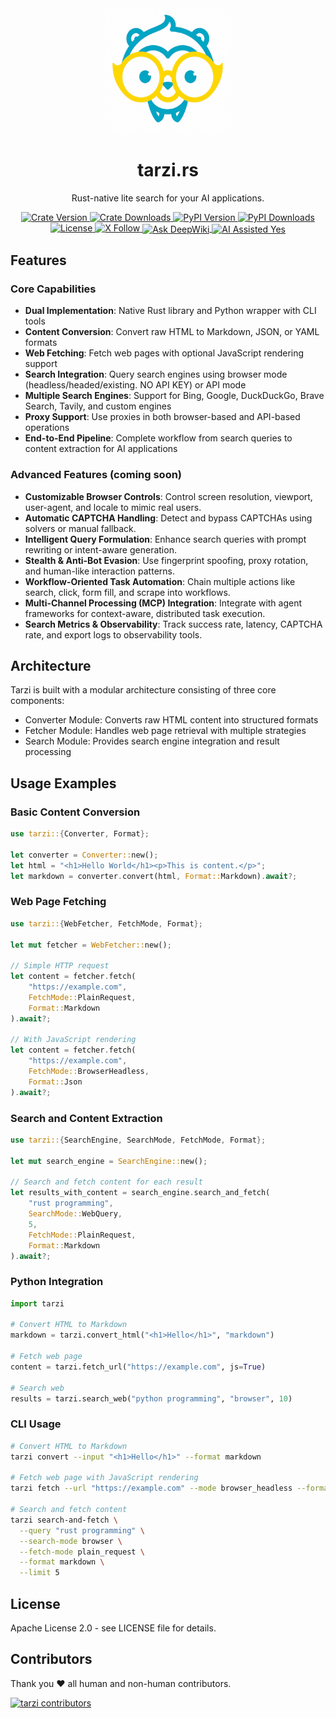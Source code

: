 <div align="center">
  <img src="tarzi-320.png" alt="Tarzi Logo" width="200" height="200">
</div>

<h1 align="center">tarzi.rs</h1>

<div align="center">
  Rust-native lite search for your AI applications.
</div>

<p align="center">
  <!-- Rust crate: version and download count -->
  <a href="https://crates.io/crates/tarzi">
    <img src="https://img.shields.io/crates/v/tarzi.svg?style=flat-square" alt="Crate Version" />
  </a>
  <a href="https://crates.io/crates/tarzi">
    <img src="https://img.shields.io/crates/d/tarzi.svg?style=flat-square" alt="Crate Downloads" />
  </a>
  <!-- PyPI package: version and monthly downloads -->
  <a href="https://pypi.org/project/tarzi/">
    <img src="https://img.shields.io/pypi/v/tarzi.svg?style=flat-square" alt="PyPI Version" />
  </a>
  <a href="https://pypistats.org/packages/tarzi">
    <img src="https://img.shields.io/pypi/dm/tarzi.svg?style=flat-square" alt="PyPI Downloads" />
  </a>
  <!-- License -->
  <a href="https://www.apache.org/licenses/LICENSE-2.0">
    <img src="https://img.shields.io/badge/License-Apache%202.0-blue.svg?style=flat-square" alt="License" />
  </a>
  <!-- X (formerly Twitter) -->
  <a href="https://x.com/mirasurf_ai">
    <img src="https://img.shields.io/twitter/follow/mirasurf_ai?label=@mirasurf_ai&style=flat-square" alt="X Follow" />
  </a>
  <!-- DeepWiki badge -->
  <a href="https://deepwiki.com/mirasurf/tarzi.rs">
    <img src="https://devin.ai/assets/deepwiki-badge.png" style="height: 18px; vertical-align: middle;" alt="Ask DeepWiki" />
  </a>
  <a href="https://crates.io/crates/tarzi">
    <img src="https://img.shields.io/badge/AI%20Assisted-Yes-green?style=for-the-badge" style="height: 18px; vertical-align: middle;" alt="AI Assisted Yes" />
  </a>
</p>

## Features

### Core Capabilities
- **Dual Implementation**: Native Rust library and Python wrapper with CLI tools
- **Content Conversion**: Convert raw HTML to Markdown, JSON, or YAML formats
- **Web Fetching**: Fetch web pages with optional JavaScript rendering support
- **Search Integration**: Query search engines using browser mode (headless/headed/existing. NO API KEY) or API mode
- **Multiple Search Engines**: Support for Bing, Google, DuckDuckGo, Brave Search, Tavily, and custom engines
- **Proxy Support**: Use proxies in both browser-based and API-based operations
- **End-to-End Pipeline**: Complete workflow from search queries to content extraction for AI applications

### Advanced Features (coming soon)
- **Customizable Browser Controls**: Control screen resolution, viewport, user-agent, and locale to mimic real users.
- **Automatic CAPTCHA Handling**: Detect and bypass CAPTCHAs using solvers or manual fallback.
- **Intelligent Query Formulation**: Enhance search queries with prompt rewriting or intent-aware generation.
- **Stealth & Anti-Bot Evasion**: Use fingerprint spoofing, proxy rotation, and human-like interaction patterns.
- **Workflow-Oriented Task Automation**: Chain multiple actions like search, click, form fill, and scrape into workflows.
- **Multi-Channel Processing (MCP) Integration**: Integrate with agent frameworks for context-aware, distributed task execution.
- **Search Metrics & Observability**: Track success rate, latency, CAPTCHA rate, and export logs to observability tools.

## Architecture

Tarzi is built with a modular architecture consisting of three core components:

* Converter Module: Converts raw HTML content into structured formats
* Fetcher Module: Handles web page retrieval with multiple strategies
* Search Module: Provides search engine integration and result processing

## Usage Examples

### Basic Content Conversion
```rust
use tarzi::{Converter, Format};

let converter = Converter::new();
let html = "<h1>Hello World</h1><p>This is content.</p>";
let markdown = converter.convert(html, Format::Markdown).await?;
```

### Web Page Fetching
```rust
use tarzi::{WebFetcher, FetchMode, Format};

let mut fetcher = WebFetcher::new();

// Simple HTTP request
let content = fetcher.fetch(
    "https://example.com", 
    FetchMode::PlainRequest, 
    Format::Markdown
).await?;

// With JavaScript rendering
let content = fetcher.fetch(
    "https://example.com", 
    FetchMode::BrowserHeadless, 
    Format::Json
).await?;
```

### Search and Content Extraction
```rust
use tarzi::{SearchEngine, SearchMode, FetchMode, Format};

let mut search_engine = SearchEngine::new();

// Search and fetch content for each result
let results_with_content = search_engine.search_and_fetch(
    "rust programming", 
    SearchMode::WebQuery, 
    5, 
    FetchMode::PlainRequest, 
    Format::Markdown
).await?;
```

### Python Integration
```python
import tarzi

# Convert HTML to Markdown
markdown = tarzi.convert_html("<h1>Hello</h1>", "markdown")

# Fetch web page
content = tarzi.fetch_url("https://example.com", js=True)

# Search web
results = tarzi.search_web("python programming", "browser", 10)
```

### CLI Usage
```bash
# Convert HTML to Markdown
tarzi convert --input "<h1>Hello</h1>" --format markdown

# Fetch web page with JavaScript rendering
tarzi fetch --url "https://example.com" --mode browser_headless --format json

# Search and fetch content
tarzi search-and-fetch \
  --query "rust programming" \
  --search-mode browser \
  --fetch-mode plain_request \
  --format markdown \
  --limit 5
```

## License

Apache License 2.0 - see LICENSE file for details.

## Contributors

Thank you ❤ all human and non-human contributors.

[![tarzi contributors](https://contrib.rocks/image?repo=mirasurf/tarzi "tarzi contributors")](https://github.com/mirasurf/tarzi/graphs/contributors)
